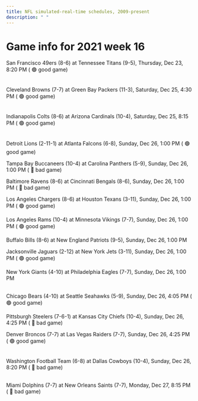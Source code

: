 ```yaml
---
title: NFL simulated-real-time schedules, 2009-present
description: " "
---
```


# Game info for 2021 week 16

San Francisco 49ers (8-6) at Tennessee Titans (9-5), Thursday, Dec 23, 8:20 PM (	:green_circle: good game)

<br/>Cleveland Browns (7-7) at Green Bay Packers (11-3), Saturday, Dec 25, 4:30 PM (	:green_circle: good game)

<br/>Indianapolis Colts (8-6) at Arizona Cardinals (10-4), Saturday, Dec 25, 8:15 PM (	:green_circle: good game)

<br/>Detroit Lions (2-11-1) at Atlanta Falcons (6-8), Sunday, Dec 26, 1:00 PM (	:green_circle: good game)

Tampa Bay Buccaneers (10-4) at Carolina Panthers (5-9), Sunday, Dec 26, 1:00 PM (	:red_circle: bad game)

Baltimore Ravens (8-6) at Cincinnati Bengals (8-6), Sunday, Dec 26, 1:00 PM (	:red_circle: bad game)

Los Angeles Chargers (8-6) at Houston Texans (3-11), Sunday, Dec 26, 1:00 PM (	:green_circle: good game)

Los Angeles Rams (10-4) at Minnesota Vikings (7-7), Sunday, Dec 26, 1:00 PM (	:green_circle: good game)

Buffalo Bills (8-6) at New England Patriots (9-5), Sunday, Dec 26, 1:00 PM

Jacksonville Jaguars (2-12) at New York Jets (3-11), Sunday, Dec 26, 1:00 PM (	:green_circle: good game)

New York Giants (4-10) at Philadelphia Eagles (7-7), Sunday, Dec 26, 1:00 PM

<br/>Chicago Bears (4-10) at Seattle Seahawks (5-9), Sunday, Dec 26, 4:05 PM (	:green_circle: good game)

Pittsburgh Steelers (7-6-1) at Kansas City Chiefs (10-4), Sunday, Dec 26, 4:25 PM (	:red_circle: bad game)

Denver Broncos (7-7) at Las Vegas Raiders (7-7), Sunday, Dec 26, 4:25 PM (	:green_circle: good game)

<br/>Washington Football Team (6-8) at Dallas Cowboys (10-4), Sunday, Dec 26, 8:20 PM (	:red_circle: bad game)

<br/>Miami Dolphins (7-7) at New Orleans Saints (7-7), Monday, Dec 27, 8:15 PM (	:red_circle: bad game)

